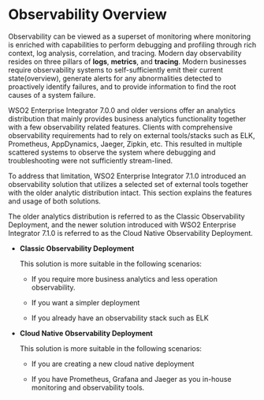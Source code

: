 # Observability Overview

Observability can be viewed as a superset of monitoring where monitoring is enriched with capabilities to perform debugging and profiling through rich context, log analysis, correlation, and tracing. Modern day observability resides on three pillars of **logs**, **metrics**, and **tracing**. Modern businesses require observability systems to self-sufficiently emit their current state(overview), generate alerts for any abnormalities detected to proactively identify failures, and to provide information to find the root causes of a system failure.

WSO2 Enterprise Integrator 7.0.0 and older versions offer an analytics distribution that mainly provides business analytics functionality together with a few observability related features. Clients with comprehensive observability requirements had to rely on external tools/stacks such as ELK, Prometheus, AppDynamics, Jaeger, Zipkin, etc. This resulted in multiple scattered systems to observe the system where debugging and troubleshooting were not  sufficiently stream-lined.

To address that limitation, WSO2 Enterprise Integrator 7.1.0 introduced an observability solution that utilizes a selected set of external tools together with the older analytic distribution intact. This section explains the features and usage of both solutions. 

The older analytics distribution is referred to as the Classic Observability Deployment, and the newer solution introduced with WSO2 Enterprise Integrator 7.1.0 is referred to as the Cloud Native Observability Deployment.

- **Classic Observability Deployment**

    This solution is more suitable in the following scenarios:
    
    - If you require more business analytics and less operation observability.
    
    - If you want a simpler deployment
    
    - If you already have an observability stack such as ELK

- **Cloud Native Observability Deployment**

    This solution is more suitable in the following scenarios:

    - If you are creating a new cloud native deployment
    
    - If you have Prometheus, Grafana and Jaeger as you in-house monitoring and observability tools.
    



